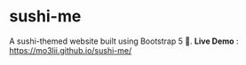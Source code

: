 # sushi-me
A sushi-themed website built using Bootstrap 5 🎨.
**Live Demo** : https://mo3lii.github.io/sushi-me/
